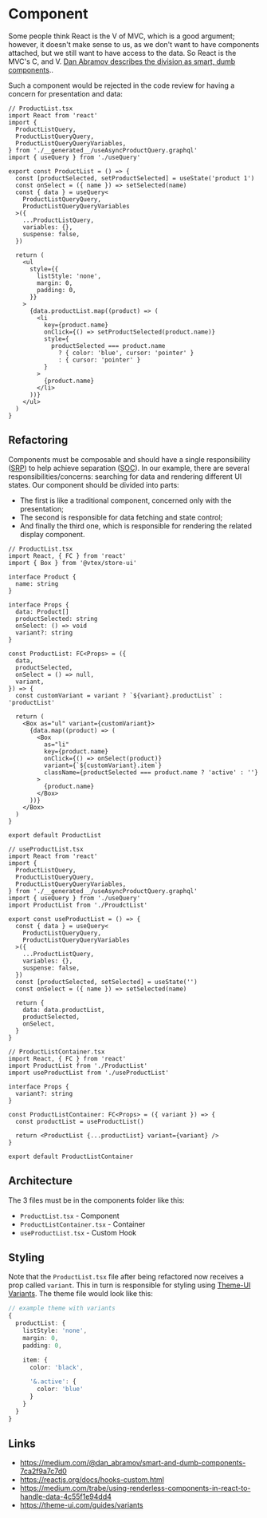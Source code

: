 # Component

Some people think React is the V of MVC, which is a good argument; however, it doesn't make sense to us, as we don't want to have components attached, but we still want to have access to the data. So React is the MVC's C, and V. [Dan Abramov describes the division as smart, dumb components](https://medium.com/@dan_abramov/smart-and-dumb-components-7ca2f9a7c7d0)..

Such a component would be rejected in the code review for having a concern for presentation and data:

```tsx
// ProductList.tsx
import React from 'react'
import {
  ProductListQuery,
  ProductListQueryQuery,
  ProductListQueryQueryVariables,
} from './__generated__/useAsyncProductQuery.graphql'
import { useQuery } from './useQuery'

export const ProductList = () => {
  const [productSelected, setProductSelected] = useState('product 1')
  const onSelect = ({ name }) => setSelected(name)
  const { data } = useQuery<
    ProductListQueryQuery,
    ProductListQueryQueryVariables
  >({
    ...ProductListQuery,
    variables: {},
    suspense: false,
  })

  return (
    <ul
      style={{
        listStyle: 'none',
        margin: 0,
        padding: 0,
      }}
    >
      {data.productList.map((product) => (
        <li
          key={product.name}
          onClick={() => setProductSelected(product.name)}
          style={
            productSelected === product.name
              ? { color: 'blue', cursor: 'pointer' }
              : { cursor: 'pointer' }
          }
        >
          {product.name}
        </li>
      ))}
    </ul>
  )
}
```

## Refactoring

Components must be composable and should have a single responsibility ([SRP](https://en.wikipedia.org/wiki/Single-responsibility_principle)) to help achieve separation ([SOC](https://en.wikipedia.org/wiki/Separation_of_concerns)). In our example, there are several responsibilities/concerns: searching for data and rendering different UI states. Our component should be divided into parts:

- The first is like a traditional component, concerned only with the presentation;
- The second is responsible for data fetching and state control;
- And finally the third one, which is responsible for rendering the related display component.

```tsx
// ProductList.tsx
import React, { FC } from 'react'
import { Box } from '@vtex/store-ui'

interface Product {
  name: string
}

interface Props {
  data: Product[]
  productSelected: string
  onSelect: () => void
  variant?: string
}

const ProductList: FC<Props> = ({
  data,
  productSelected,
  onSelect = () => null,
  variant,
}) => {
  const customVariant = variant ? `${variant}.productList` : 'productList'

  return (
    <Box as="ul" variant={customVariant}>
      {data.map((product) => (
        <Box
          as="li"
          key={product.name}
          onClick={() => onSelect(product)}
          variant={`${customVariant}.item`}
          className={productSelected === product.name ? 'active' : ''}
        >
          {product.name}
        </Box>
      ))}
    </Box>
  )
}

export default ProductList
```

```tsx
// useProductList.tsx
import React from 'react'
import {
  ProductListQuery,
  ProductListQueryQuery,
  ProductListQueryQueryVariables,
} from './__generated__/useAsyncProductQuery.graphql'
import { useQuery } from './useQuery'
import ProductList from './ProudctList'

export const useProductList = () => {
  const { data } = useQuery<
    ProductListQueryQuery,
    ProductListQueryQueryVariables
  >({
    ...ProductListQuery,
    variables: {},
    suspense: false,
  })
  const [productSelected, setSelected] = useState('')
  const onSelect = ({ name }) => setSelected(name)

  return {
    data: data.productList,
    productSelected,
    onSelect,
  }
}
```

```tsx
// ProductListContainer.tsx
import React, { FC } from 'react'
import ProductList from './ProductList'
import useProductList from './useProductList'

interface Props {
  variant?: string
}

const ProductListContainer: FC<Props> = ({ variant }) => {
  const productList = useProductList()

  return <ProductList {...productList} variant={variant} />
}

export default ProductListContainer
```

## Architecture

The 3 files must be in the components folder like this:

- `ProductList.tsx` - Component
- `ProductListContainer.tsx` - Container
- `useProductList.tsx` - Custom Hook

## Styling

Note that the `ProductList.tsx` file after being refactored now receives a prop called `variant`. This in turn is responsible for styling using [Theme-UI Variants](https://theme-ui.com/guides/variants). The theme file would look like this:

```ts
// example theme with variants
{
  productList: {
    listStyle: 'none',
    margin: 0,
    padding: 0,

    item: {
      color: 'black',

      '&.active': {
        color: 'blue'
      }
    }
  }
}
```

## Links

- https://medium.com/@dan_abramov/smart-and-dumb-components-7ca2f9a7c7d0
- https://reactjs.org/docs/hooks-custom.html
- https://medium.com/trabe/using-renderless-components-in-react-to-handle-data-4c55f1e94dd4
- https://theme-ui.com/guides/variants
